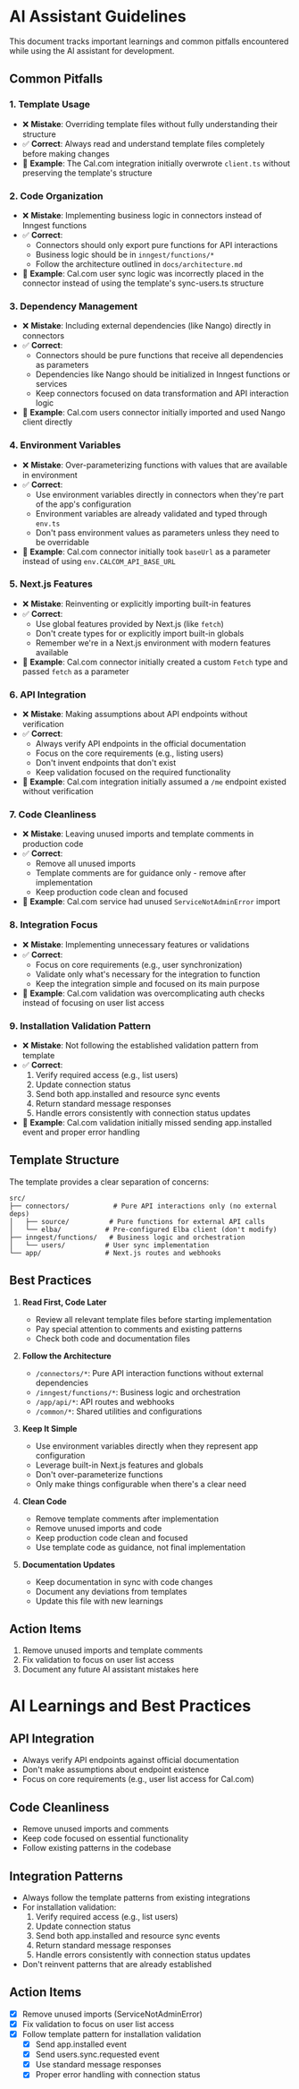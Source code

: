 # AI Assistant Guidelines

This document tracks important learnings and common pitfalls encountered while using the AI assistant for development.

## Common Pitfalls

### 1. Template Usage

- ❌ **Mistake**: Overriding template files without fully understanding their structure
- ✅ **Correct**: Always read and understand template files completely before making changes
- 📝 **Example**: The Cal.com integration initially overwrote `client.ts` without preserving the template's structure

### 2. Code Organization

- ❌ **Mistake**: Implementing business logic in connectors instead of Inngest functions
- ✅ **Correct**:
  - Connectors should only export pure functions for API interactions
  - Business logic should be in `inngest/functions/*`
  - Follow the architecture outlined in `docs/architecture.md`
- 📝 **Example**: Cal.com user sync logic was incorrectly placed in the connector instead of using the template's sync-users.ts structure

### 3. Dependency Management

- ❌ **Mistake**: Including external dependencies (like Nango) directly in connectors
- ✅ **Correct**:
  - Connectors should be pure functions that receive all dependencies as parameters
  - Dependencies like Nango should be initialized in Inngest functions or services
  - Keep connectors focused on data transformation and API interaction logic
- 📝 **Example**: Cal.com users connector initially imported and used Nango client directly

### 4. Environment Variables

- ❌ **Mistake**: Over-parameterizing functions with values that are available in environment
- ✅ **Correct**:
  - Use environment variables directly in connectors when they're part of the app's configuration
  - Environment variables are already validated and typed through `env.ts`
  - Don't pass environment values as parameters unless they need to be overridable
- 📝 **Example**: Cal.com connector initially took `baseUrl` as a parameter instead of using `env.CALCOM_API_BASE_URL`

### 5. Next.js Features

- ❌ **Mistake**: Reinventing or explicitly importing built-in features
- ✅ **Correct**:
  - Use global features provided by Next.js (like `fetch`)
  - Don't create types for or explicitly import built-in globals
  - Remember we're in a Next.js environment with modern features available
- 📝 **Example**: Cal.com connector initially created a custom `Fetch` type and passed `fetch` as a parameter

### 6. API Integration

- ❌ **Mistake**: Making assumptions about API endpoints without verification
- ✅ **Correct**:
  - Always verify API endpoints in the official documentation
  - Focus on the core requirements (e.g., listing users)
  - Don't invent endpoints that don't exist
  - Keep validation focused on the required functionality
- 📝 **Example**: Cal.com integration initially assumed a `/me` endpoint existed without verification

### 7. Code Cleanliness

- ❌ **Mistake**: Leaving unused imports and template comments in production code
- ✅ **Correct**:
  - Remove all unused imports
  - Template comments are for guidance only - remove after implementation
  - Keep production code clean and focused
- 📝 **Example**: Cal.com service had unused `ServiceNotAdminError` import

### 8. Integration Focus

- ❌ **Mistake**: Implementing unnecessary features or validations
- ✅ **Correct**:
  - Focus on core requirements (e.g., user synchronization)
  - Validate only what's necessary for the integration to function
  - Keep the integration simple and focused on its main purpose
- 📝 **Example**: Cal.com validation was overcomplicating auth checks instead of focusing on user list access

### 9. Installation Validation Pattern

- ❌ **Mistake**: Not following the established validation pattern from template
- ✅ **Correct**:
  1. Verify required access (e.g., list users)
  2. Update connection status
  3. Send both app.installed and resource sync events
  4. Return standard message responses
  5. Handle errors consistently with connection status updates
- 📝 **Example**: Cal.com validation initially missed sending app.installed event and proper error handling

## Template Structure

The template provides a clear separation of concerns:

```
src/
├── connectors/           # Pure API interactions only (no external deps)
│   ├── source/          # Pure functions for external API calls
│   └── elba/           # Pre-configured Elba client (don't modify)
├── inngest/functions/   # Business logic and orchestration
│   └── users/          # User sync implementation
└── app/                # Next.js routes and webhooks
```

## Best Practices

1. **Read First, Code Later**

   - Review all relevant template files before starting implementation
   - Pay special attention to comments and existing patterns
   - Check both code and documentation files

2. **Follow the Architecture**

   - `/connectors/*`: Pure API interaction functions without external dependencies
   - `/inngest/functions/*`: Business logic and orchestration
   - `/app/api/*`: API routes and webhooks
   - `/common/*`: Shared utilities and configurations

3. **Keep It Simple**

   - Use environment variables directly when they represent app configuration
   - Leverage built-in Next.js features and globals
   - Don't over-parameterize functions
   - Only make things configurable when there's a clear need

4. **Clean Code**

   - Remove template comments after implementation
   - Remove unused imports and code
   - Keep production code clean and focused
   - Use template code as guidance, not final implementation

5. **Documentation Updates**
   - Keep documentation in sync with code changes
   - Document any deviations from templates
   - Update this file with new learnings

## Action Items

1. Remove unused imports and template comments
2. Fix validation to focus on user list access
3. Document any future AI assistant mistakes here

# AI Learnings and Best Practices

## API Integration

- Always verify API endpoints against official documentation
- Don't make assumptions about endpoint existence
- Focus on core requirements (e.g., user list access for Cal.com)

## Code Cleanliness

- Remove unused imports and comments
- Keep code focused on essential functionality
- Follow existing patterns in the codebase

## Integration Patterns

- Always follow the template patterns from existing integrations
- For installation validation:
  1. Verify required access (e.g., list users)
  2. Update connection status
  3. Send both app.installed and resource sync events
  4. Return standard message responses
  5. Handle errors consistently with connection status updates
- Don't reinvent patterns that are already established

## Action Items

- [x] Remove unused imports (ServiceNotAdminError)
- [x] Fix validation to focus on user list access
- [x] Follow template pattern for installation validation
  - [x] Send app.installed event
  - [x] Send users.sync.requested event
  - [x] Use standard message responses
  - [x] Proper error handling with connection status
